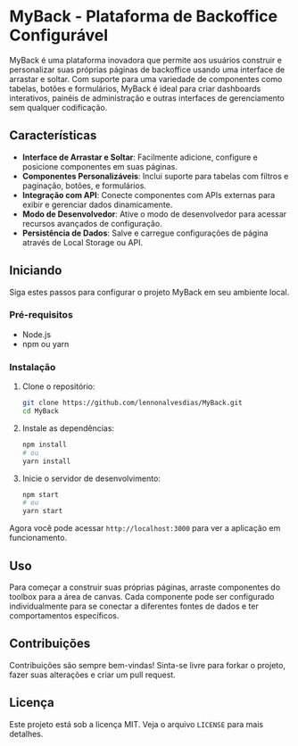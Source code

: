 # MyBack - Plataforma de Backoffice Configurável

MyBack é uma plataforma inovadora que permite aos usuários construir e personalizar suas próprias páginas de backoffice usando uma interface de arrastar e soltar. Com suporte para uma variedade de componentes como tabelas, botões e formulários, MyBack é ideal para criar dashboards interativos, painéis de administração e outras interfaces de gerenciamento sem qualquer codificação.

## Características

- **Interface de Arrastar e Soltar**: Facilmente adicione, configure e posicione componentes em suas páginas.
- **Componentes Personalizáveis**: Inclui suporte para tabelas com filtros e paginação, botões, e formulários.
- **Integração com API**: Conecte componentes com APIs externas para exibir e gerenciar dados dinamicamente.
- **Modo de Desenvolvedor**: Ative o modo de desenvolvedor para acessar recursos avançados de configuração.
- **Persistência de Dados**: Salve e carregue configurações de página através de Local Storage ou API.

## Iniciando

Siga estes passos para configurar o projeto MyBack em seu ambiente local.

### Pré-requisitos

- Node.js
- npm ou yarn

### Instalação

1. Clone o repositório:
   ```bash
   git clone https://github.com/lennonalvesdias/MyBack.git
   cd MyBack
   ```

2. Instale as dependências:
   ```bash
   npm install
   # ou
   yarn install
   ```

3. Inicie o servidor de desenvolvimento:
   ```bash
   npm start
   # ou
   yarn start
   ```

Agora você pode acessar `http://localhost:3000` para ver a aplicação em funcionamento.

## Uso

Para começar a construir suas próprias páginas, arraste componentes do toolbox para a área de canvas. Cada componente pode ser configurado individualmente para se conectar a diferentes fontes de dados e ter comportamentos específicos.

## Contribuições

Contribuições são sempre bem-vindas! Sinta-se livre para forkar o projeto, fazer suas alterações e criar um pull request.

## Licença

Este projeto está sob a licença MIT. Veja o arquivo `LICENSE` para mais detalhes.